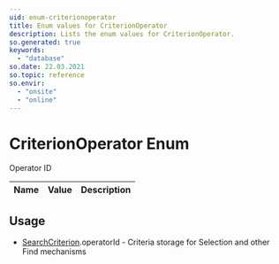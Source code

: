 ```yaml
---
uid: enum-criterionoperator
title: Enum values for CriterionOperator
description: Lists the enum values for CriterionOperator.
so.generated: true
keywords:
  - "database"
so.date: 22.03.2021
so.topic: reference
so.envir:
  - "onsite"
  - "online"
---
```


# CriterionOperator Enum

Operator ID

| Name | Value | Description |
|------|-------|-------------|

## Usage

* [SearchCriterion](../searchcriterion.md).operatorId - Criteria storage for Selection and other Find mechanisms
